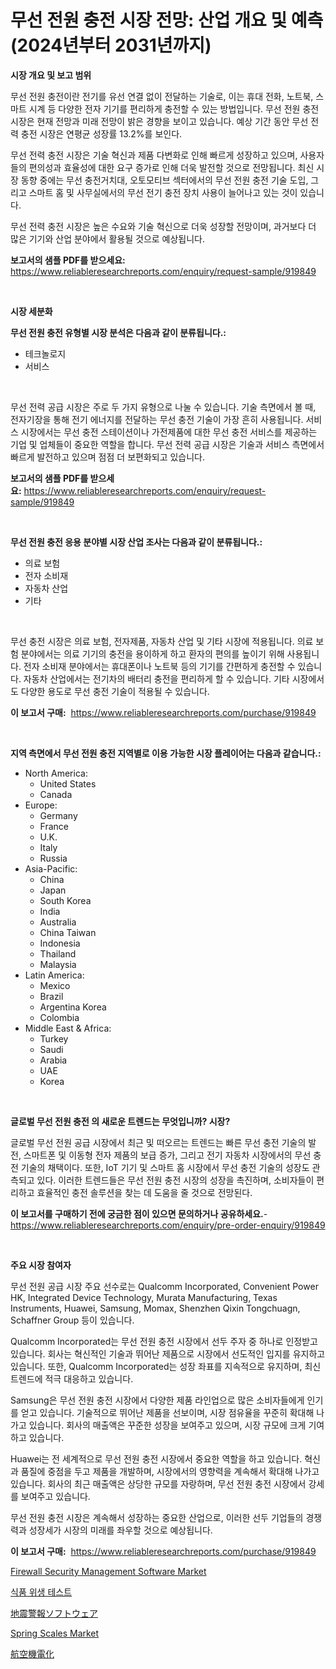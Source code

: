 <p><h1>무선 전원 충전 시장 전망: 산업 개요 및 예측 (2024년부터 2031년까지)</h1></p><p><strong>시장 개요 및 보고 범위</strong></p>
<p><p>무선 전원 충전이란 전기를 유선 연결 없이 전달하는 기술로, 이는 휴대 전화, 노트북, 스마트 시계 등 다양한 전자 기기를 편리하게 충전할 수 있는 방법입니다. 무선 전원 충전 시장은 현재 전망과 미래 전망이 밝은 경향을 보이고 있습니다. 예상 기간 동안 무선 전력 충전 시장은 연평균 성장률 13.2%를 보인다.</p><p>무선 전력 충전 시장은 기술 혁신과 제품 다변화로 인해 빠르게 성장하고 있으며, 사용자들의 편의성과 효율성에 대한 요구 증가로 인해 더욱 발전할 것으로 전망됩니다. 최신 시장 동향 중에는 무선 충전거치대, 오토모티브 섹터에서의 무선 전원 충전 기술 도입, 그리고 스마트 홈 및 사무실에서의 무선 전기 충전 장치 사용이 늘어나고 있는 것이 있습니다.</p><p>무선 전력 충전 시장은 높은 수요와 기술 혁신으로 더욱 성장할 전망이며, 과거보다 더 많은 기기와 산업 분야에서 활용될 것으로 예상됩니다.</p></p>
<p><strong>보고서의 샘플 PDF를 받으세요:</strong> <a href="https://www.reliableresearchreports.com/enquiry/request-sample/919849">https://www.reliableresearchreports.com/enquiry/request-sample/919849</a></p>
<p>&nbsp;</p>
<p><strong>시장 세분화</strong></p>
<p><strong>무선 전원 충전 유형별 시장 분석은 다음과 같이 분류됩니다.:</strong></p>
<p><ul><li>테크놀로지</li><li>서비스</li></ul></p>
<p>&nbsp;</p>
<p><p>무선 전력 공급 시장은 주로 두 가지 유형으로 나눌 수 있습니다. 기술 측면에서 볼 때, 전자기장을 통해 전기 에너지를 전달하는 무선 충전 기술이 가장 흔히 사용됩니다. 서비스 시장에서는 무선 충전 스테이션이나 가전제품에 대한 무선 충전 서비스를 제공하는 기업 및 업체들이 중요한 역할을 합니다. 무선 전력 공급 시장은 기술과 서비스 측면에서 빠르게 발전하고 있으며 점점 더 보편화되고 있습니다.</p></p>
<p><strong>보고서의 샘플 PDF를 받으세요:</strong>&nbsp;<a href="https://www.reliableresearchreports.com/enquiry/request-sample/919849">https://www.reliableresearchreports.com/enquiry/request-sample/919849</a></p>
<p>&nbsp;</p>
<p><strong> 무선 전원 충전 응용 분야별 시장 산업 조사는 다음과 같이 분류됩니다.:</strong></p>
<p><ul><li>의료 보험</li><li>전자 소비재</li><li>자동차 산업</li><li>기타</li></ul></p>
<p>&nbsp;</p>
<p><p>무선 충전 시장은 의료 보험, 전자제품, 자동차 산업 및 기타 시장에 적용됩니다. 의료 보험 분야에서는 의료 기기의 충전을 용이하게 하고 환자의 편의를 높이기 위해 사용됩니다. 전자 소비재 분야에서는 휴대폰이나 노트북 등의 기기를 간편하게 충전할 수 있습니다. 자동차 산업에서는 전기차의 배터리 충전을 편리하게 할 수 있습니다. 기타 시장에서도 다양한 용도로 무선 충전 기술이 적용될 수 있습니다.</p></p>
<p><strong>이 보고서 구매:</strong>&nbsp; <a href="https://www.reliableresearchreports.com/purchase/919849">https://www.reliableresearchreports.com/purchase/919849</a></p>
<p>&nbsp;</p>
<p><strong>지역 측면에서 무선 전원 충전 지역별로 이용 가능한 시장 플레이어는 다음과 같습니다.:</strong></p>
<p><ul>
    <li>
        North America:
        <ul>
            <li>United States</li>
            <li>Canada</li>
        </ul>
    </li>
    <li>
        Europe:
        <ul>
            <li>Germany</li>
            <li>France</li>
            <li>U.K.</li>
            <li>Italy</li>
            <li>Russia</li>
        </ul>
    </li>
    <li>
        Asia-Pacific:
        <ul>
            <li>China</li>
            <li>Japan</li>
            <li>South Korea</li>
            <li>India</li>
            <li>Australia</li>
            <li>China Taiwan</li>
            <li>Indonesia</li>
            <li>Thailand</li>
            <li>Malaysia</li>
        </ul>
    </li>
    <li>
        Latin America:
        <ul>
            <li>Mexico</li>
            <li>Brazil</li>
            <li>Argentina Korea</li>
            <li>Colombia</li>
        </ul>
    </li>
    <li>
        Middle East & Africa:
        <ul>
            <li>Turkey</li>
            <li>Saudi</li>
            <li>Arabia</li>
            <li>UAE</li>
            <li>Korea</li>
        </ul>
    </li>
    </ul></p>
<p>&nbsp;</p>
<p><strong>글로벌 무선 전원 충전 의 새로운 트렌드는 무엇입니까? 시장?</strong></p>
<p><p>글로벌 무선 전원 공급 시장에서 최근 및 떠오르는 트렌드는 빠른 무선 충전 기술의 발전, 스마트폰 및 이동형 전자 제품의 보급 증가, 그리고 전기 자동차 시장에서의 무선 충전 기술의 채택이다. 또한, IoT 기기 및 스마트 홈 시장에서 무선 충전 기술의 성장도 관측되고 있다. 이러한 트렌드들은 무선 전원 충전 시장의 성장을 촉진하며, 소비자들이 편리하고 효율적인 충전 솔루션을 찾는 데 도움을 줄 것으로 전망된다.</p></p>
<p><strong>이 보고서를 구매하기 전에 궁금한 점이 있으면 문의하거나 공유하세요.</strong>- <a href="https://www.reliableresearchreports.com/enquiry/pre-order-enquiry/919849">https://www.reliableresearchreports.com/enquiry/pre-order-enquiry/919849</a></p>
<p>&nbsp;</p>
<p><strong>주요 시장 참여자</strong></p>
<p><p>무선 전원 공급 시장 주요 선수로는 Qualcomm Incorporated, Convenient Power HK, Integrated Device Technology, Murata Manufacturing, Texas Instruments, Huawei, Samsung, Momax, Shenzhen Qixin Tongchuagn, Schaffner Group 등이 있습니다. </p><p>Qualcomm Incorporated는 무선 전원 충전 시장에서 선두 주자 중 하나로 인정받고 있습니다. 회사는 혁신적인 기술과 뛰어난 제품으로 시장에서 선도적인 입지를 유지하고 있습니다. 또한, Qualcomm Incorporated는 성장 좌표를 지속적으로 유지하며, 최신 트렌드에 적극 대응하고 있습니다.</p><p>Samsung은 무선 전원 충전 시장에서 다양한 제품 라인업으로 많은 소비자들에게 인기를 얻고 있습니다. 기술적으로 뛰어난 제품을 선보이며, 시장 점유율을 꾸준히 확대해 나가고 있습니다. 회사의 매출액은 꾸준한 성장을 보여주고 있으며, 시장 규모에 크게 기여하고 있습니다.</p><p>Huawei는 전 세계적으로 무선 전원 충전 시장에서 중요한 역할을 하고 있습니다. 혁신과 품질에 중점을 두고 제품을 개발하며, 시장에서의 영향력을 계속해서 확대해 나가고 있습니다. 회사의 최근 매출액은 상당한 규모를 자랑하며, 무선 전원 충전 시장에서 강세를 보여주고 있습니다.</p><p>무선 전원 충전 시장은 계속해서 성장하는 중요한 산업으로, 이러한 선두 기업들의 경쟁력과 성장세가 시장의 미래를 좌우할 것으로 예상됩니다.</p></p>
<p><strong>이 보고서 구매:</strong>&nbsp;&nbsp;<a href="https://www.reliableresearchreports.com/purchase/919849">https://www.reliableresearchreports.com/purchase/919849</a></p>
<p><p><a href="https://github.com/arionmp/Market-Research-Report-List-2/blob/main/firewall-security-management-software-market.md">Firewall Security Management Software Market</a></p><p><a href="https://github.com/sougarounis/Market-Research-Report-List-2/blob/main/3609201183020.md">식품 위생 테스트</a></p><p><a href="https://github.com/mohamedbakry57/Market-Research-Report-List-2/blob/main/5928923183027.md">地震警報ソフトウェア</a></p><p><a href="https://issuu.com/reportprime-2/docs/spring-scales-market-size-2030.pptx">Spring Scales Market</a></p><p><a href="https://github.com/zjkmgcs938405/Market-Research-Report-List-1/blob/main/5205191183028.md">航空機電化</a></p></p>
